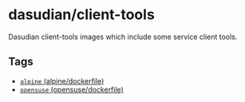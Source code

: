 # dasudian/client-tools

Dasudian client-tools images which include some service client tools.  

## Tags

- [`alpine` (alpine/dockerfile)](https://github.com/Dasudian/docker-riak/blob/alpine/Dockerfile) 
- [`opensuse` (opensuse/dockerfile)](https://github.com/Dasudian/docker-riak/blob/opensuse/Dockerfile)  
